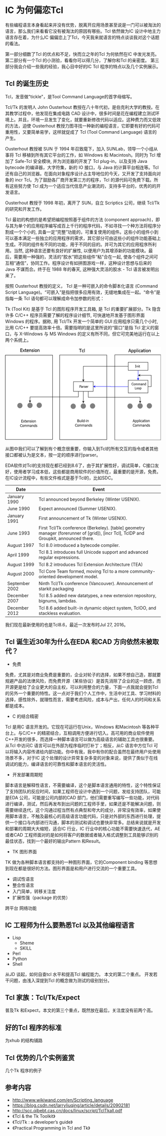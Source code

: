 # IC 为何偏恋Tcl

有些编程语言本身看起来并没有优势，脱离开应用场景甚至说是一门可以被淘汰的语言，那么我们来看看它没有被淘汰的原因有哪些。Tcl 依然做为IC 设计中地主力语言存在着，为什么IC 偏偏恋上了Tcl，今天我来就语言的特点谈谈我对这个话题的看法。

第一部分细数了Tcl 的优点和不足，快而立之年的Tcl 为何依然在IC 中发光发亮。
第二部分有一个Tcl 的小测验，看看你可以得几分，了解你和Tcl 的亲密度。
第三部分我会介绍一些我的经验，我心目中好的IC Tcl 程序的特点以及几个实例展示。

## Tcl 的诞生历史

<!--若作为公众号发送，注意：
可能不包含这部分或者不作为主要内容
放于后面或者仅仅作为链接.
-->

Tcl，发音做"tickle"，是Tool Command Language的首字母缩写。

Tcl/Tk 的发明人 John Ousterhout 教授在八十年代初，是伯克利大学的教授。在其教学过程中，他发现在集成电路 CAD 设计中，很多时间是花在编程建立测试环境上。并且，环境一旦发生了变化，就要重新修改代码以适应。这种费力而又低效的方法，迫使 Ousterhout 教授力图寻找一种新的编程语言，它即要有好的代码可重用性，又要简单易学，这样就促成了 Tcl (Tool Command Language) 语言的产生。

Ousterhout 教授被 SUN 于 1994 年召致麾下，加入 SUNLab，领导一个小组从事将 Tcl 移植到所有其它平台的工作，如 Windows 和 Macintosh。同时为 Tcl 增加了 Safe-Tcl 安全模块, 并为浏览器的开发了 Tcl plug-in，以及支持 Java bytecode 的编译器，大字符集，新的 IO 接口，与 Java 的计算平台相连等。Tcl还有自己的浏览器。在面向对象程序设计占主导地位的今天，又开发了支持面向对象的 incr Tcl。为了鼓励各厂商开发第三方的程序，Tcl 的源代码可免费下载。所有这些努力使 Tcl 成为一个适应当代信息产业潮流的，支持多平台的，优秀的的开发语言。

Ousterhout 教授于 1998 年初，离开了 SUN，自立 Scriptics 公司，继续 Tcl/Tk 的研究和开发工作。

Tcl 最初的构想的是希望把编程按照基于组件的方法 (component approach)，即与其为单个的应用程序编写成百上千行的程序代码，不如寻找一个种方法将程序分割成一个个小的, 具备一定“完整”功能的，可重复使用的组件。这些小的组件小到可以基本满足一些独立的应用程序的需求，其它部分可由这些小的组件功能基础上生成。不同的组件有不同的功能，用于不同的目的。并可为其它的应用程序所利用。当然, 这种语言还要有良好的扩展性, 以便用户为其增添新的功能模块。最后，需要用一种强的，灵活的“胶水”把这些组件“粘”合在一起, 使各个组件之间可互相“通信”，协同工作。程序设计有如拼图游戏一样，这种设计思想与后来的 Java 不谋而合。终于在 1988 年的春天, 这种强大灵活的胶水 - Tcl 语言被发明出来了。

按照 Ousterhout 教授的定义， Tcl 是一种可嵌入的命令脚本化语言 (Command Script Language)。“可嵌入”是指把很多应用有效，无缝地集成在一起。“命令”是指每一条 Tcl 语句都可以理解成命令加参数的形式：

Tk (Tool Kit) 是基于 Tcl 的图形程序开发工具箱, 是 Tcl 的重要扩展部分。Tk 隐含许多 C/C++ 程序员需要了解的程序设计细节, 可快速地开发基于图形界面 Windows 的程序。据称, 用 Tcl/Tk 开发一个简单的 GUI 应用程序只需几个小时, 比用 C/C++ 要提高效率十倍。需要指明的是这里所说的“窗口”是指 Tcl 定义的窗口，与 X-Windows 与 MS Windows 的定义有所不同，但它可完美地运行在以上两个系统上。

<!-- 源文件： <root>/res/tcl_structure.dia -->
![Tcl Structure， 基于“参考2” 重画](./res/tcl_structure.png)

从图中我们可以了解到有个概念很重要，你输入到Tcl的所有交互的指令或者其他接口都被认为是文本，按一定的顺序进行parser。

EDA软件对Tcl的支持现在都已经到8.6了，由于其扩展性好，调试简单，C接口友好，使用者学习成本低，这些都是商用软件的价值所在，最重要的是开源，免费。在IC设计流程中，有些文件格式是基于Tcl的，比如SDC。

<!-- Tcl 发展事件表 -->
|Date|Event|
|------|-----|
|January 1990|Tcl announced beyond Berkeley (Winter USENIX).|
|June 1990|Expect announced (Summer USENIX).|
|January 1991|First announcement of Tk (Winter USENIX).|
|June 1993|First Tcl/Tk conference (Berkeley). [table] geometry manager (forerunner of [grid]), [incr Tcl], TclDP and Groupkit, announced there.|
|August 1997|Tcl 8.0 introduced a bytecode compiler.|
|April 1999|Tcl 8.1 introduces full Unicode support and advanced regular expressions.|
|August 1999|Tcl 8.2 introduces Tcl Extension Architecture (TEA)|
|August 2000|Tcl Core Team formed, moving Tcl to a more community-oriented development model.|
|September 2002|Ninth Tcl/Tk conference (Vancouver). Announcement of starkit packaging| system. Tcl 8.4.0 released.|
|December 2007|Tcl 8.5 added new datatypes, a new extension repository, bignums, lambdas.|
|December 2012|Tcl 8.6 added built-in dynamic object system, TclOO, and stackless evaluation.|

我们现在最新使用的也是Tcl8.6，最近一次发布时Jul 27, 2016。

## Tcl 诞生近30年为什么在EDA 和CAD 方向依然未被取代？

<!--表达作者的主要观点，本文的第一个重点.-->

* 免费

免费，尤其是对商业免费是重要的，企业对轮子的选择，如果不想自己造，那就要规避产品的法律风险，而免费开源（某些协议）是首先消除了企业的这一顾虑，而开源更是给了企业更大的自主权，可以利用整合的力量，下面一点我就会提到Tcl 的另外一个重要的特性。这一点对于我们个人工作中，生活中对工具、学习材料的选择，感性除外，就理性而言，需要考虑风险，成本与产出，任何人的时间和关系都是成本。

* C 的结合精密

Tcl 是用C 语言开发的。它现在可运行在Unix，Windows 和Macintosh 等各种平台上。与C/C++ 的精密结合，互相调用方便进行切入。高可用的商业软件使用C++开发的很多，而选择一种脚本语言可以做为高级语言的辅助工具也很重要。从Tcl 中访问C 语言可以在外部为程序临时打补丁；相反，从C 语言中方位Tcl 可以将输入内容传递给内部功能。你中有我，我中有你的配合虽然在最终用户处使用场景不多，对于IC 这个处理的设计异常复杂多变的对象来说，提供了类似于在线调试的能力，编译语言的可靠性和脚本语言的灵活性。

* 开发部署周期短

脚本语言是解释性语言，不需要编译，这个是脚本语言通用的特性，这个特性保证了支持团队的反应时间，如果工程师在设计中遇到一个问题，发给支持团队，可能是EDA 公司，可能是公司内部的CAD 部门，他们需要重写编写一些功能，对代码进行编译，测试，然后再发布到出问题的工程师手里，如果还是不能解决问题，则需要继续迭代，这个沟通过程当然有点典型和夸大的成分，非常没有效率，如果使用脚本语言，不触及最核心的高级语言功能代码，只是对外部的东西进行处理，提供一个接口与内部进行沟通，脚本的测试和调试也要快非常多。总结来说就是开发和部署的周期大大缩短，适合IC 行业，IC 行业中的核心功能不需要快速迭代，AE 或者CAD 工程师面对的是如何将客户的数据或者输入格式调整到工具能够识别的最佳状态，找到一个最好的输出Pattern 和Result。

* TK 图形界面

TK 做为各种脚本语言都支持的一种图形界面，它的Component binding 等思想到现在都是很好的方法。图形界面是和用户进行交流的一个重要工具。

* 调试性语言
* 整合性语言
* 入门简单，转移关注度
* 扩展性强（package 的优势）

跨平台
网络功能

## IC 工程师为什么要熟悉Tcl 以及其他编程语言

* Lisp
  * Sheme
  * SKILL
* Perl
* Python
* Shell

从JD 谈起，如何自查tcl 水平和提高Tcl 编程能力。
本文的第二个重点。
开发若干问题，由浅入深提到Tcl 的概念做为测试的级别划分。

## Tcl 家族：Tcl/Tk/Expect

普及Tk 和Expect，本文的第三个重点，既然放在最后，关注度没有前两个高。

## 好的Tcl 程序的标准

为xhub 的结构铺路

## Tcl 优势的几个实例鉴赏

几个Tk 程序的例子

## 参考内容

* http://www.wikiwand.com/en/Scripting_language
* https://blog.csdn.net/larryliuqing/article/details/20902181
* http://scc.qibebt.cas.cn/docs/linux/script/TclTkall.pdf
* 《Tcl & the Tk Toolkit》
* 《Tcl/Tk : a developer’s guide》
* 《Practical Programming in Tcl and Tk》
